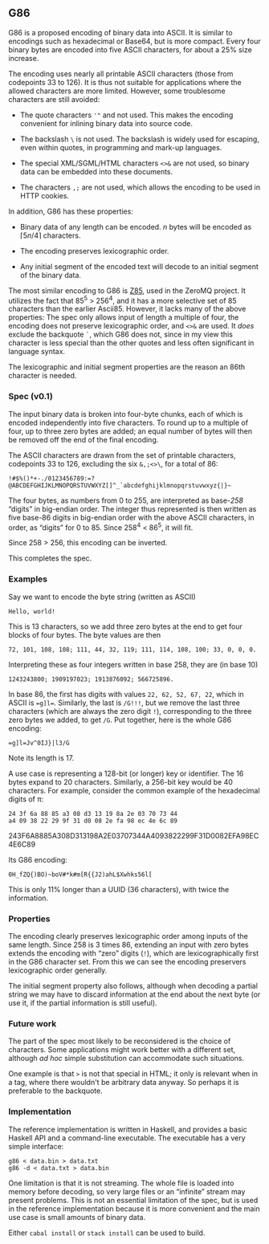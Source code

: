 ## G86

G86 is a proposed encoding of binary data into ASCII.  It is similar
to encodings such as hexadecimal or Base64, but is more compact.
Every four binary bytes are encoded into five ASCII characters,
for about a 25% size increase.

The encoding uses nearly all printable ASCII characters (those from
codepoints 33 to 126).  It is thus not suitable for applications where
the allowed characters are more limited.  However, some troublesome
characters are still avoided:

*  The quote characters `'"` and not used.  This makes the encoding
convenient for inlining binary data into source code.

*  The backslash `\` is not used.  The backslash is widely used for
escaping, even within quotes, in programming and mark-up languages.

*  The special XML/SGML/HTML characters `<>&` are not used, so binary
data can be embedded into these documents.

*  The characters `,;` are not used, which allows the encoding to be
used in HTTP cookies.

In addition, G86 has these properties:

*  Binary data of any length can be encoded.  _n_ bytes will be
encoded as ⌈5&#xfeff;_n_/4⌉ characters.

*  The encoding preserves lexicographic order.

*  Any initial segment of the encoded text will decode to an initial
segment of the binary data.

The most similar encoding to G86 is
[Z85](https://rfc.zeromq.org/spec:32/Z85/), used in the ZeroMQ project.
It utilizes the fact that 85<sup>5</sup> > 256<sup>4</sup>, and it
has a more selective set of 85 characters than the earlier Ascii85.
However, it lacks many of the above properties: The spec only allows
input of length a multiple of four, the encoding does not preserve
lexicographic order, and `<>&` are used.  It _does_ exclude the
backquote `` ` ``, which G86 does not, since in my view this character
is less special than the other quotes and less often significant in
language syntax.

The lexicographic and initial segment properties are the reason an
86th character is needed.

### Spec (v0.1)

The input binary data is broken into four-byte chunks, each of which
is encoded independently into five characters.  To round up to a
multiple of four, up to three zero bytes are added; an equal number
of bytes will then be removed off the end of the final encoding.

The ASCII characters are drawn from the set of printable characters,
codepoints 33 to 126, excluding the six `&,;<>\`, for a total of 86:

```
!#$%()*+-./0123456789:=?@ABCDEFGHIJKLMNOPQRSTUVWXYZ[]^_`abcdefghijklmnopqrstuvwxyz{|}~
```

The four bytes, as numbers from 0 to 255, are interpreted as base-_258_
“digits” in big-endian order.  The integer thus represented
is then written as five base-86 digits in big-endian order with
the above ASCII characters, in order, as “digits” for 0 to 85.
Since 258<sup>4</sup> < 86<sup>5</sup>, it will fit.

Since 258 > 256, this encoding can be inverted.

This completes the spec.

### Examples

Say we want to encode the byte string (written as ASCII)

```
Hello, world!
```

This is 13 characters, so we add three zero bytes at the end to get
four blocks of four bytes.  The byte values are then

```
72, 101, 108, 108; 111, 44, 32, 119; 111, 114, 108, 100; 33, 0, 0, 0.
```

Interpreting these as four integers written in base 258, they are
(in base 10)

```
1243243800; 1909197023; 1913876092; 566725896.
```

In base 86, the first has digits with values `22, 62, 52, 67, 22`,
which in ASCII is `=g]l=`.  Similarly, the last is `/G!!!`, but we
remove the last three characters (which are always the zero digit
`!`), corresponding to the three zero bytes we added, to get `/G`.
Put together, here is the whole G86 encoding:

```
=g]l=Jv^0IJ}|l3/G
```

Note its length is 17.

A use case is representing a 128-bit (or longer) key or identifier.
The 16 bytes expand to 20 characters.  Similarly, a 256-bit key would
be 40 characters.  For example, consider the common example of the
hexadecimal digits of π:

```
24 3f 6a 88 85 a3 08 d3 13 19 8a 2e 03 70 73 44
a4 09 38 22 29 9f 31 d0 08 2e fa 98 ec 4e 6c 89
```

243F6A8885A308D313198A2E03707344A4093822299F31D0082EFA98EC4E6C89

Its G86 encoding:

```
0H_fZQ{)BO)~boV#*k#m[R{{J2)ahL$Xwhks56l[
```

This is only 11% longer than a UUID (36 characters), with twice
the information.


### Properties

The encoding clearly preserves lexicographic order among inputs of
the same length.  Since 258 is 3 times 86, extending an input with
zero bytes extends the encoding with “zero” digits (`!`), which
are lexicographically first in the G86 character set.  From this we
can see the encoding preservers lexicographic order generally.

The initial segment property also follows, although when decoding a
partial string we may have to discard information at the end about
the next byte (or use it, if the partial information is still useful).


### Future work

The part of the spec most likely to be reconsidered is the choice of
characters.  Some applications might work better with a different set,
although _ad hoc_ simple substitution can accommodate such situations.

One example is that `>` is not that special in HTML; it only is
relevant when in a tag, where there wouldn't be arbitrary data anyway.
So perhaps it is preferable to the backquote.


### Implementation

The reference implementation is written in Haskell, and provides a
basic Haskell API and a command-line executable.  The executable has
a very simple interface:

```
g86 < data.bin > data.txt
g86 -d < data.txt > data.bin
```

One limitation is that it is not streaming.  The whole file is loaded
into memory before decoding, so very large files or an “infinite”
stream may present problems.  This is not an essential limitation of
the spec, but is used in the reference implementation because it is
more convenient and the main use case is small amounts of binary data.

Either `cabal install` or `stack install` can be used to build.

